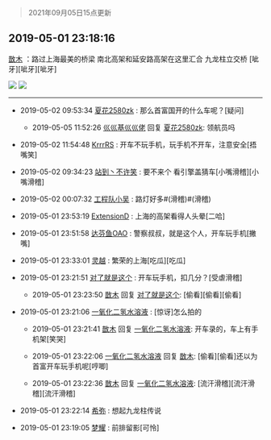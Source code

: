 > 2021年09月05日15点更新
<link rel="stylesheet" href="https://cdn.jsdelivr.net/gh/taotie6/sampleJSON@main/css/photo_show.css">


 ## 2019-05-01 23:18:16 

 [㪚木](https://www.coolapk.com/feed/11517299?shareKey=NThkYjU1YzM1YzAzNjEzMTc0Yjc~) ：路过上海最美的桥梁
南北高架和延安路高架在这里汇合
九龙柱立交桥
[呲牙][呲牙][呲牙] 

<div class="album">
<img class="img-item" src="http://image.coolapk.com/feed/2019/0501/23/1081091_3877_4251@672x378.gif" />
<img class="img-item" src="http://image.coolapk.com/feed/2019/0501/23/1081091_3889_2374@672x378.gif" />
</div>

 ------- 

- 2019-05-02 09:53:34 [夏花2580zk](uid=858641) : 那么首富国开的什么车呢？[疑问] 

    - 2019-05-05 11:52:26 [巛巛基巛巛佬](uid=1483975) 回复 [夏花2580zk](uid=858641): 领航员吗 

- 2019-05-02 11:54:48 [KrrrRS](uid=1174265) : 开车不玩手机，玩手机不开车，注意安全[捂嘴笑] 

- 2019-05-02 09:34:23 [站到丶不许笑](uid=1165627) : 要不来个 看引擎盖猜车[小嘴滑稽][小嘴滑稽] 

- 2019-05-02 00:07:32 [工程队小吴](uid=970294) : 路灯好多#(滑稽)#(滑稽) 

- 2019-05-01 23:53:19 [ExtensionD](uid=1353715) : 上海的高架看得人头晕[二哈] 

- 2019-05-01 23:51:58 [达芬鱼OAO](uid=1307401) : 警察叔叔，就是这个人，开车玩手机[撇嘴] 

- 2019-05-01 23:33:01 [灵越](uid=1324630) : 繁荣的上海[吃瓜][吃瓜] 

- 2019-05-01 23:21:51 [对了就是这个](uid=1451911) : 开车玩手机，扣几分？[受虐滑稽] 

    - 2019-05-01 23:23:50 [㪚木](uid=1081091) 回复 [对了就是这个](uid=1451911): [偷看][偷看][偷看] 

- 2019-05-01 23:21:06 [一氧化二氢水溶液](uid=1099070) : [惊讶]怎么拍的 

    - 2019-05-01 23:21:41 [㪚木](uid=1081091) 回复 [一氧化二氢水溶液](uid=1099070): 开车录的，车上有手机架[笑哭] 

    - 2019-05-01 23:22:06 [一氧化二氢水溶液](uid=1099070) 回复 [㪚木](uid=1081091): [偷看][偷看]还以为首富开车玩手机呢[哼唧] 

    - 2019-05-01 23:22:36 [㪚木](uid=1081091) 回复 [一氧化二氢水溶液](uid=1099070): [流汗滑稽][流汗滑稽][流汗滑稽] 

- 2019-05-01 23:22:14 [希弥](uid=784276) : 想起九龙柱传说 

- 2019-05-01 23:19:05 [梦耀](uid=2153097) : 前排留影[可怜] 

